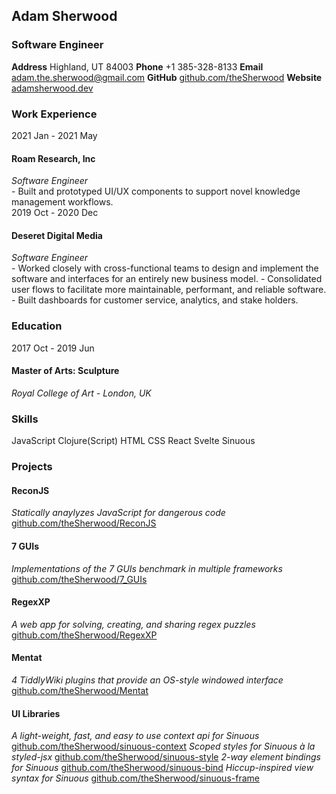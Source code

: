 <div class="page">
  <section class="heading">
    <div class="heading-columns p-30 ph-50">
      <div class="heading-col-1">
        <h2>Adam Sherwood</h2>
        <h3 class="job-title">Software Engineer</h3>
      </div>
      <div class="heading-col-2">
        <div>     
          <span class="block">
            <strong class="property">Address</strong>
            Highland, UT 84003
          </span>
          <span class="block">
            <strong class="property">Phone</strong>
            +1 385-328-8133
          </span>
          <span class="block">
            <strong class="property">Email</strong>
            <a href="mailto:adam.the.sherwood@gmail.com">adam.the.sherwood@gmail.com</a>
          </span>
          <span class="block">
            <strong class="property">GitHub</strong>
            <a href="https://github.com/theSherwood">github.com/theSherwood</a>
          </span>
          <span class="block">
            <strong class="property">Website</strong>
            <a href="https://adamsherwood.dev/">adamsherwood.dev</a>
          </span>
        </div>
      </div>
    </div>
  </section>
  <main class="ph-50">
    <section class="columns">
      <section class="col-1 pr-30">
        <h3>Work Experience</h3>
        <div class="flex flex-c indent work-experience">
          <div class="flex-r">
            <div class="date">
              2021 Jan - 2021 May
            </div>
            <div class="content">
              <h4>Roam Research, Inc</h4>
              <em>Software Engineer</em>
              <div>
                <span class="block">
                  - Built and prototyped UI/UX components to support novel knowledge management workflows.
                </span>
              </div>
            </div>
          </div>
          <div class="flex-r">
            <div class="date">
              2019 Oct - 2020 Dec
            </div>
            <div class="content">
              <h4>Deseret Digital Media</h4>
              <em>Software Engineer</em>
              <div>
                <span class="block">
                  - Worked closely with cross-functional teams to design and implement the software and interfaces for an entirely new business model.
                </span>
                <span class="block">
                  - Consolidated user flows to facilitate more maintainable, performant, and reliable software.
                </span>
                <span class="block">
                  - Built dashboards for customer service, analytics, and stake holders.
                </span>
              </div>
            </div>
          </div>
        </div>
        <h3>Education</h3>
        <div class="flex flex-c indent education">
          <div class="flex-r">
            <div class="date">
              2017 Oct - 2019 Jun
            </div>
            <div class="content">
              <h4>Master of Arts: Sculpture</h4>
              <em>Royal College of Art - London, UK</em>
            </div>
          </div>
        </div>
      </section>
      <section class="col-2 pl-30">
        <h3>Skills</h3>
        <div class="indent skills">
          <span class="block">JavaScript</span>
          <span class="block">Clojure(Script)</span>
          <span class="block">HTML</span>
          <span class="block">CSS</span>
          <span class="block">React</span>
          <span class="block">Svelte</span>
          <span class="block">Sinuous</span>
        </div>
      </section>
    </section>
    <section>
      <h3>Projects</h3>
      <section class="columns">
        <div class="projects pr-10">
          <h4>ReconJS</h4>
          <div>
            <em>Statically anaylyzes JavaScript for dangerous code</em>
            <a class="block" href="https://github.com/theSherwood/ReconJS">github.com/theSherwood/ReconJS</a>
          </div>
          <h4>7 GUIs</h4>
          <div>
            <em>Implementations of the 7 GUIs benchmark in multiple frameworks</em>
            <a class="block" href="https://github.com/theSherwood/7_GUIs">github.com/theSherwood/7_GUIs</a>
          </div>
          <h4>RegexXP</h4>
          <div>
            <em>A web app for solving, creating, and sharing regex puzzles</em>
            <a class="block" href="https://github.com/theSherwood/RegexXP">github.com/theSherwood/RegexXP</a>
          </div>
          <h4>Mentat</h4>
          <div>
            <em>4 TiddlyWiki plugins that provide an OS-style windowed interface</em>
            <a class="block" href="https://github.com/theSherwood/Mentat">github.com/theSherwood/Mentat</a>
          </div>
        </div>
        <div class="projects pl-10">
          <h4>UI Libraries</h4>
          <div>
            <em>A light-weight, fast, and easy to use context api for Sinuous</em>
            <a class="block indent" href="https://github.com/theSherwood/sinuous-context">github.com/theSherwood/sinuous-context</a>
            <em>Scoped styles for Sinuous à la styled-jsx</em>
            <a class="block indent" href="https://github.com/theSherwood/sinuous-style">github.com/theSherwood/sinuous-style</a>
            <em>2-way element bindings for Sinuous</em>
            <a class="block indent" href="https://github.com/theSherwood/sinuous-bind">github.com/theSherwood/sinuous-bind</a>
            <em>Hiccup-inspired view syntax for Sinuous</em>
            <a class="block indent" href="https://github.com/theSherwood/sinuous-frame">github.com/theSherwood/sinuous-frame</a>
          </div>
        </div>
      </section>
    </section>
  </main>
</div>
